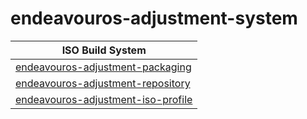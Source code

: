 

# endeavouros-adjustment-system

| ISO Build System |
| --- |
| [endeavouros-adjustment-packaging](https://github.com/samwhelp/endeavouros-adjustment/tree/main/project/endeavouros-adjustment-system/endeavouros-adjustment-packaging) |
| [endeavouros-adjustment-repository](https://github.com/samwhelp/endeavouros-adjustment/tree/main/project/endeavouros-adjustment-system/endeavouros-adjustment-repository) |
| [endeavouros-adjustment-iso-profile](https://github.com/samwhelp/endeavouros-adjustment/tree/main/project/endeavouros-adjustment-system/endeavouros-adjustment-iso-profile) |
